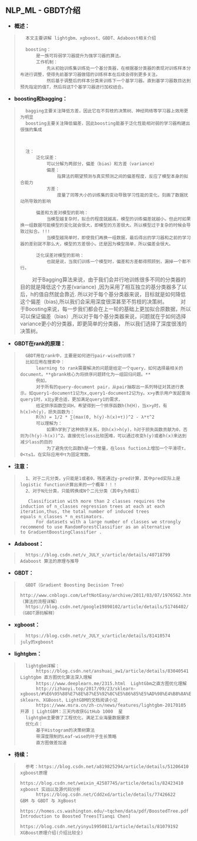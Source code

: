 ## NLP_ML - GBDT介绍
- **概述：**
>       本文主要讲解 lightgbm、xgboost、GBDT、Adaboost相关介绍
>
>       boosting：
>           是一族可将弱学习器提升为强学习器的算法。
>           工作机制：
>               先从初始训练集训练处一个基分类器，在根据基分类器的表现对训练样本分布进行调整，使得先前基学习器做错的训练样本在后续会得到更多关注。
>               然后基于调整后的样本分类来训练下一个基学习器。直到基学习器数目达到预先指定的值T，然后将这T个基学习器进行加权结合。
>
>

- **boosting和bagging：**
>       bagging主要关注降低方差，因此它在不剪枝的决策树、神经网络等学习器上效用更为明显
>       boosting主要关注降低偏差，因此boosting能基于泛化性能相对弱的学习器构建出很强的集成
>
>
>
>       注：
>           泛化误差：
>               可以分解为两部分，偏差（bias）和方差（variance）
>               偏差：
>                   指算法的期望预测与真实预测之间的偏差程度，反应了模型本身的拟合能力
>               方差：
>                   度量了同等大小的训练集的变动导致学习性能的变化，刻画了数据扰动所导致的影响
>
>           偏差和方差对模型的影响：
>               当模型越复杂时，拟合的程度就越高，模型的训练偏差就越小。但此时如果换一组数据可能模型的变化就会很大，即模型的方差很大。所以模型过于复杂的时候会导致过拟合。!!!
>               当模型越简单时，即使我们再换一组数据，最后得出的学习器和之前的学习器的差别就不那么大，模型的方差很小。还是因为模型简单，所以偏差会很大。
>
>           泛化误差对模型的影响：
>               也就是说，当我们训练一个模型时，偏差和方差都得照顾到，漏掉一个都不行。
>               对于Bagging算法来说，由于我们会并行地训练很多不同的分类器的目的就是降低这个方差(variance) ,因为采用了相互独立的基分类器多了以后，h的值自然就会靠近.
>                   所以对于每个基分类器来说，目标就是如何降低这个偏差（bias),所以我们会采用深度很深甚至不剪枝的决策树。
>               对于Boosting来说，每一步我们都会在上一轮的基础上更加拟合原数据，所以可以保证偏差（bias）,所以对于每个基分类器来说，问题就在于如何选择variance更小的分类器，即更简单的分类器，
>                   所以我们选择了深度很浅的决策树。
>
>
>
>

- **GBDT在rank的原理：**
>       GBDT用在rank中，主要是如何进行pair-wise的训练？
>       比如应用在搜索中：
>           learning to rank需要解决的问题是给定一个query，如何选择最相关的document。**gbrank核心为将排序问题转化为一组回归问题。**
>           例如，
>           对于所有的query-document pair，从pair抽取出一系列特征对其进行表示。如query1-document1记为x,query1-document2记为y。x>y表示用户发起查询query1时，x比y更合适，更加满足query1的需求，
>           给定排序函数空间H，希望得到一个排序函数h(h∈H)，当x>y时，有h(x)>h(y)，损失函数为：
>           R(h) = 1/2 * ∑(max(0, h(y)-h(x)+τ))^2 - λ*τ^2
>           可以理解为：
>               如果h学到了这种排序关系，则h(x)>h(y)，h对于损失函数贡献为0，否则为(h(y)-h(x))^2。直接优化loss比较困难，可以通过改变h(y)或者h(x)来达到减少lass的目的
>               为了避免优化函数h是一个常量，在loss fuction上增加一个平滑项τ，0<τ≤1。在实际应用中τ为固定常数。
>
>

- **注意：**
>       1、对于二元分类，y只能是1或者0，残差通过y-pred计算，其中pred实际上是logistic function计算出来的一个概率！！！
>       2、对于N元分类，只能转换成N个二元分类（其中y为0或1）
>
>        Classification with more than 2 classes requires the induction of n_classes regression trees at each at each iteration,thus, the total number of induced trees equals n_classes * n_estimators.
>           For datasets with a large number of classes we strongly recommend to use RandomForestClassifier as an alternative to GradientBoostingClassifier .
>
>
>
>
>
>
>
>
>
>
>
>
>

- **Adaboost：**
>       https://blog.csdn.net/v_JULY_v/article/details/40718799   Adaboost 算法的原理与推导
>
>

- **GBDT：**
>       GBDT（Gradient Boosting Decision Tree）
>       http://www.cnblogs.com/LeftNotEasy/archive/2011/03/07/1976562.html  （算法的流程详解）
>       https://blog.csdn.net/google19890102/article/details/51746402/  （GBDT源码解释）
>
>

- **xgboost：**
>       https://blog.csdn.net/v_JULY_v/article/details/81410574     july的xgboost
>
>
>

- **lightgbm：**
>       lightgbm详解：
>           https://blog.csdn.net/anshuai_aw1/article/details/83040541  Lightgbm 直方图优化算法深入理解
>           https://www.deeplearn.me/2315.html  LightGbm之直方图优化理解
>           http://izhaoyi.top/2017/09/23/sklearn-xgboost/#%E6%95%88%E7%8E%87%E5%92%8C%E5%86%85%E5%AD%98%E4%B8%8A%E7%9A%84%E6%8F%90%E5%8D%87    sklearn、XGBoost、LightGBM的文档阅读小记
>           https://www.msra.cn/zh-cn/news/features/lightgbm-20170105   开源 | LightGBM：三天内收获GitHub 1000  星
>       lightgbm主要做了工程优化，满足工业海量数据要求
>       优化点：
>           基于Histogram的决策树算法
>           带深度限制的Leaf-wise的叶子生长策略
>           直方图做差加速
>
>
>
>
>

- **待续：**
>       参考：https://blog.csdn.net/a819825294/article/details/51206410    xgboost原理
>           https://blog.csdn.net/weixin_42587745/article/details/82423410      xgboost 实战以及源代码分析
>           https://blog.csdn.net/Cdd2xd/article/details/77426622   GBM 与 GBDT 与 XgBoost
>           https://homes.cs.washington.edu/~tqchen/data/pdf/BoostedTree.pdf    Introduction to Boosted Trees[Tianqi Chen]
>           https://blog.csdn.net/yinyu19950811/article/details/81079192    XGBoost原理介绍(介绍比较全)
>
>
>
>
>
>
>
>
>
>
>
>
>
>
>
>
